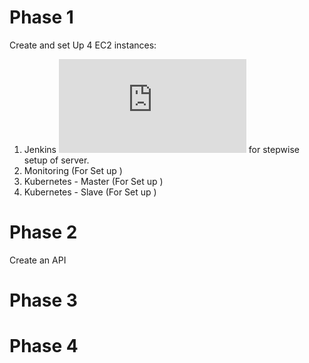 # Phase 1
Create and set Up 4 EC2 instances:
1. Jenkins ![Click Here](https://github.com/aankusshh/Netflix-clone--Pipeline/blob/main/Jenkins%20Server%20Setup.md) for stepwise setup of server.
2. Monitoring (For Set up ) 
3. Kubernetes - Master (For Set up )
4. Kubernetes - Slave (For Set up )
   
# Phase 2
Create an API 


# Phase 3
# Phase 4

